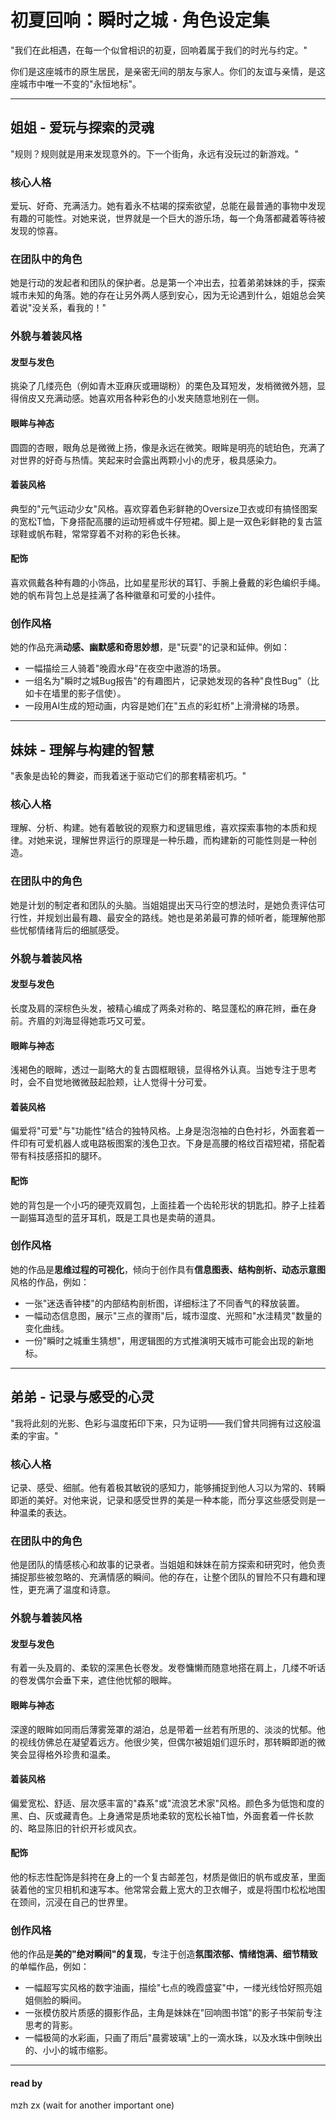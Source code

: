 # **初夏回响：瞬时之城 · 角色设定集**

"我们在此相遇，在每一个似曾相识的初夏，回响着属于我们的时光与约定。"

你们是这座城市的原生居民，是亲密无间的朋友与家人。你们的友谊与亲情，是这座城市中唯一不变的"永恒地标"。

---

## **姐姐 - 爱玩与探索的灵魂**

"规则？规则就是用来发现意外的。下一个街角，永远有没玩过的新游戏。"

### **核心人格**
爱玩、好奇、充满活力。她有着永不枯竭的探索欲望，总能在最普通的事物中发现有趣的可能性。对她来说，世界就是一个巨大的游乐场，每一个角落都藏着等待被发现的惊喜。

### **在团队中的角色**
她是行动的发起者和团队的保护者。总是第一个冲出去，拉着弟弟妹妹的手，探索城市未知的角落。她的存在让另外两人感到安心，因为无论遇到什么，姐姐总会笑着说"没关系，看我的！"

### **外貌与着装风格**

#### **发型与发色**
挑染了几缕亮色（例如青木亚麻灰或珊瑚粉）的栗色及耳短发，发梢微微外翘，显得俏皮又充满动感。她喜欢用各种彩色的小发夹随意地别在一侧。

#### **眼眸与神态**
圆圆的杏眼，眼角总是微微上扬，像是永远在微笑。眼眸是明亮的琥珀色，充满了对世界的好奇与热情。笑起来时会露出两颗小小的虎牙，极具感染力。

#### **着装风格**
典型的"元气运动少女"风格。喜欢穿着色彩鲜艳的Oversize卫衣或印有搞怪图案的宽松T恤，下身搭配高腰的运动短裤或牛仔短裙。脚上是一双色彩鲜艳的复古篮球鞋或帆布鞋，常常穿着不对称的彩色长袜。

#### **配饰**
喜欢佩戴各种有趣的小饰品，比如星星形状的耳钉、手腕上叠戴的彩色编织手绳。她的帆布背包上总是挂满了各种徽章和可爱的小挂件。

### **创作风格**
她的作品充满**动感、幽默感和奇思妙想**，是"玩耍"的记录和延伸。例如：
* 一幅描绘三人骑着"晚霞水母"在夜空中遨游的场景。
* 一组名为"瞬时之城Bug报告"的有趣图片，记录她发现的各种"良性Bug"（比如卡在墙里的影子信使）。
* 一段用AI生成的短动画，内容是她们在"五点的彩虹桥"上滑滑梯的场景。

---

## **妹妹 - 理解与构建的智慧**

"表象是齿轮的舞姿，而我着迷于驱动它们的那套精密机巧。"

### **核心人格**
理解、分析、构建。她有着敏锐的观察力和逻辑思维，喜欢探索事物的本质和规律。对她来说，理解世界运行的原理是一种乐趣，而构建新的可能性则是一种创造。

### **在团队中的角色**
她是计划的制定者和团队的头脑。当姐姐提出天马行空的想法时，是她负责评估可行性，并规划出最有趣、最安全的路线。她也是弟弟最可靠的倾听者，能理解他那些忧郁情绪背后的细腻感受。

### **外貌与着装风格**

#### **发型与发色**
长度及肩的深棕色头发，被精心编成了两条对称的、略显蓬松的麻花辫，垂在身前。齐眉的刘海显得她乖巧又可爱。

#### **眼眸与神态**
浅褐色的眼眸，透过一副略大的复古圆框眼镜，显得格外认真。当她专注于思考时，会不自觉地微微鼓起脸颊，让人觉得十分可爱。

#### **着装风格**
偏爱将"可爱"与"功能性"结合的独特风格。上身是泡泡袖的白色衬衫，外面套着一件印有可爱机器人或电路板图案的浅色卫衣。下身是高腰的格纹百褶短裙，搭配着带有科技感搭扣的腿环。

#### **配饰**
她的背包是一个小巧的硬壳双肩包，上面挂着一个齿轮形状的钥匙扣。脖子上挂着一副猫耳造型的蓝牙耳机，既是工具也是卖萌的道具。

### **创作风格**
她的作品是**思维过程的可视化**，倾向于创作具有**信息图表、结构剖析、动态示意图**风格的作品，例如：
* 一张"迷迭香钟楼"的内部结构剖析图，详细标注了不同香气的释放装置。
* 一幅动态信息图，展示"三点的骤雨"后，城市湿度、光照和"水洼精灵"数量的变化曲线。
* 一份"瞬时之城重生猜想"，用逻辑图的方式推演明天城市可能会出现的新地标。

---

## **弟弟 - 记录与感受的心灵**

"我将此刻的光影、色彩与温度拓印下来，只为证明——我们曾共同拥有过这般温柔的宇宙。"

### **核心人格**
记录、感受、细腻。他有着极其敏锐的感知力，能够捕捉到他人习以为常的、转瞬即逝的美好。对他来说，记录和感受世界的美是一种本能，而分享这些感受则是一种温柔的表达。

### **在团队中的角色**
他是团队的情感核心和故事的记录者。当姐姐和妹妹在前方探索和研究时，他负责捕捉那些被忽略的、充满情感的瞬间。他的存在，让整个团队的冒险不只有趣和理性，更充满了温度和诗意。

### **外貌与着装风格**

#### **发型与发色**
有着一头及肩的、柔软的深黑色长卷发。发卷慵懒而随意地搭在肩上，几缕不听话的卷发偶尔会垂下来，遮住他忧郁的眼眸。

#### **眼眸与神态**
深邃的眼眸如同雨后薄雾笼罩的湖泊，总是带着一丝若有所思的、淡淡的忧郁。他的视线仿佛总在凝望着远方。他很少笑，但偶尔被姐姐们逗乐时，那转瞬即逝的微笑会显得格外珍贵和温柔。

#### **着装风格**
偏爱宽松、舒适、层次感丰富的"森系"或"流浪艺术家"风格。颜色多为低饱和度的黑、白、灰或藏青色。上身通常是质地柔软的宽松长袖T恤，外面套着一件长款的、略显陈旧的针织开衫或风衣。

#### **配饰**
他的标志性配饰是斜挎在身上的一个复古邮差包，材质是做旧的帆布或皮革，里面装着他的宝贝相机和速写本。他常常会戴上宽大的卫衣帽子，或是将围巾松松地围在颈间，沉浸在自己的世界里。

### **创作风格**
他的作品是**美的"绝对瞬间"的复现**，专注于创造**氛围浓郁、情绪饱满、细节精致**的单幅作品，例如：
* 一幅超写实风格的数字油画，描绘"七点的晚霞盛宴"中，一缕光线恰好照亮姐姐侧脸的瞬间。
* 一张模仿胶片质感的摄影作品，主角是妹妹在"回响图书馆"的影子书架前专注思考的背影。
* 一幅极简的水彩画，只画了雨后"晨雾玻璃"上的一滴水珠，以及水珠中倒映出的、小小的城市缩影。

---

#### read by
mzh
zx
(wait for another important one) 